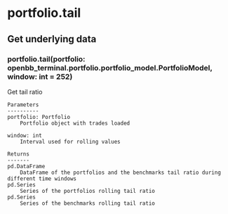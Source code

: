 # portfolio.tail

## Get underlying data 
### portfolio.tail(portfolio: openbb_terminal.portfolio.portfolio_model.PortfolioModel, window: int = 252)

Get tail ratio

    Parameters
    ----------
    portfolio: Portfolio
        Portfolio object with trades loaded

    window: int
        Interval used for rolling values

    Returns
    -------
    pd.DataFrame
        DataFrame of the portfolios and the benchmarks tail ratio during different time windows
    pd.Series
        Series of the portfolios rolling tail ratio
    pd.Series
        Series of the benchmarks rolling tail ratio
